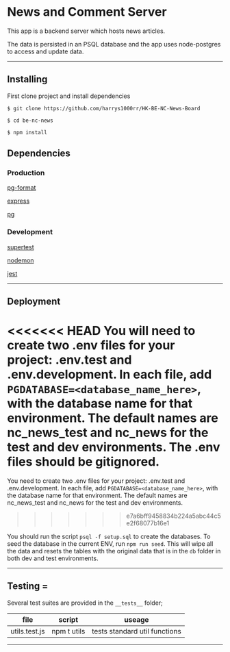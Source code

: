 # News and Comment Server

This app is a backend server which hosts news articles.

The data is persisted in an PSQL database and the app uses node-postgres to access and update data.


-----------------------------------------------------------

## Installing

First clone project and install dependencies

`$ git clone https://github.com/harrys1000rr/HK-BE-NC-News-Board`

`$ cd be-nc-news`

`$ npm install`

## Dependencies

### Production
[pg-format](https://www.npmjs.com/package/pg-format)

[express](https://expressjs.com/)

[pg](https://node-postgres.com/)

### Development
[supertest](https://www.npmjs.com/package/supertest)

[nodemon](https://www.npmjs.com/package/nodemon)

[jest](https://jestjs.io/docs/getting-started)



-----------------------------------------------------------
## Deployment

<<<<<<< HEAD
You will need to create two .env files for your project: .env.test and .env.development. In each file, add `PGDATABASE=<database_name_here>`, with the database name for that environment. The default names are nc_news_test and nc_news for the test and dev environments. The .env files should be gitignored.
=======
You need to create two .env files for your project: .env.test and .env.development. In each file, add `PGDATABASE=<database_name_here>`, with the database name for that environment. The default names are nc_news_test and nc_news for the test and dev environments. 
>>>>>>> e7a6bff9458834b224a5abc44c5e2f68077b16e1

You should run the script `psql -f setup.sql` to create the databases. To seed the database in the current ENV, run `npm run seed`. This will wipe all the data and resets the tables with the original data that is in the `db` folder in both dev and test environments.

----------------------------------------------------------
## Testing =

Several test suites are provided in the `__tests__` folder;

|  file | script  | useage  |
|---|---|---|
|  utils.test.js |  npm t utils |  tests standard util functions |

-----------------------------------------------------



